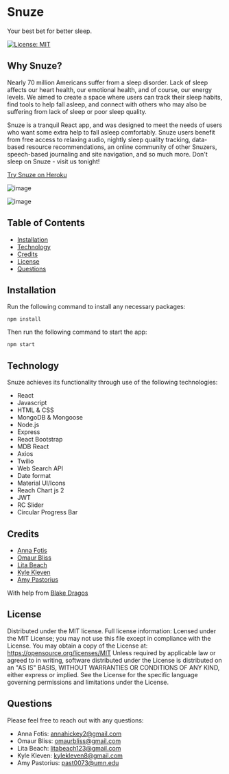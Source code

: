 # Snuze
Your best bet for better sleep.

[![License: MIT](https://img.shields.io/badge/License-MIT-yellow.svg)](https://opensource.org/licenses/MIT)

## Why Snuze?

Nearly 70 million Americans suffer from a sleep disorder. Lack of sleep affects our heart health, our emotional health, and of course, our energy levels. We aimed to create a space where users can track their sleep habits, find tools to help fall asleep, and connect with others who may also be suffering from lack of sleep or poor sleep quality.

Snuze is a tranquil React app, and was designed to meet the needs of users who want some extra help to fall asleep comfortably. Snuze users benefit from free access to relaxing audio, nightly sleep quality tracking, data-based resource recommendations, an online community of other Snuzers, speech-based journaling and site navigation, and so much more. Don't sleep on Snuze - visit us tonight!

[Try Snuze on Heroku](https://snueze.herokuapp.com/)

![image](https://user-images.githubusercontent.com/74335621/119747814-23fbbf80-be59-11eb-9edb-09f1ab6893a3.png)

![image](https://user-images.githubusercontent.com/74335621/119746645-856e5f00-be56-11eb-8047-7027eee7da4e.png)

## Table of Contents 

* [Installation](#installation)
* [Technology](#technology)
* [Credits](#credits)
* [License](#license)
* [Questions](#questions)

## Installation
Run the following command to install any necessary packages:
```
npm install
```
Then run the following command to start the app:
```
npm start
```

## Technology

Snuze achieves its functionality through use of the following technologies:

- React
- Javascript
- HTML & CSS
- MongoDB & Mongoose
- Node.js
- Express
- React Bootstrap
- MDB React
- Axios
- Twilio
- Web Search API
- Date format
- Material UI/Icons
- Reach Chart js 2
- JWT
- RC Slider
- Circular Progress Bar

## Credits

- [Anna Fotis](https://github.com/AHFotis)
- [Omaur Bliss](https://github.com/OmaurBliss)
- [Lita Beach](https://github.com/Litabeach)
- [Kyle Kleven](https://github.com/kdkleven)
- [Amy Pastorius](https://github.com/past0073)

With help from [Blake Dragos](https://github.com/BlakeDragos)

## License

Distributed under the MIT license.  Full license information:
Lcensed under the MIT License; you may not use this file except in compliance with the License. You may obtain a copy of the License at:
https://opensource.org/licenses/MIT
Unless required by applicable law or agreed to in writing, software distributed under the License is distributed on an "AS IS" BASIS, WITHOUT WARRANTIES OR CONDITIONS OF ANY KIND, either express or implied.  See the License for the specific language governing permissions and limitations under the License.

## Questions
Please feel free to reach out with any questions:

- Anna Fotis: annahickey2@gmail.com
- Omaur Bliss: omaurbliss@gmail.com
- Lita Beach: litabeach123@gmail.com
- Kyle Kleven: kylekleven8@gmail.com
- Amy Pastorius: past0073@umn.edu
